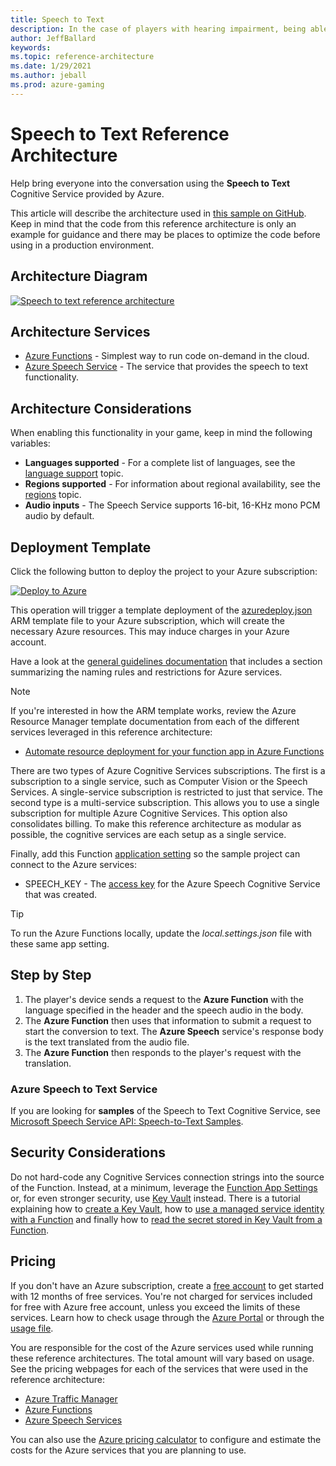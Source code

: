 ```yaml
---
title: Speech to Text
description: In the case of players with hearing impairment, being able to read speech that was sent out using speech to text services may help bringing them into the conversation.
author: JeffBallard
keywords: 
ms.topic: reference-architecture
ms.date: 1/29/2021
ms.author: jeball
ms.prod: azure-gaming
---
```


# Speech to Text Reference Architecture

Help bring everyone into the conversation using the **Speech to Text** Cognitive Service provided by Azure.

This article will describe the architecture used in [this sample on GitHub](https://github.com/Azure-Samples/gaming-cognitive-services-speech-to-text). Keep in mind that the code from this reference architecture is only an example for guidance and there may be places to optimize the code before using in a production environment.

## Architecture Diagram

[![Speech to text reference architecture](media/cognitive/cognitive-speech-to-text.png)](media/cognitive/cognitive-speech-to-text.png)

## Architecture Services

- [Azure Functions](/azure/azure-functions/functions-overview) - Simplest way to run code on-demand in the cloud.
- [Azure Speech Service](/azure/cognitive-services/speech-service/speech-to-text) - The service that provides the speech to text functionality.

## Architecture Considerations

When enabling this functionality in your game, keep in mind the following variables:

- **Languages supported** - For a complete list of languages, see the [language support](/azure/cognitive-services/speech-service/language-support#speech-to-text) topic.
- **Regions supported** - For information about regional availability, see the [regions](/azure/cognitive-services/speech-service/regions#speech-to-text) topic.
- **Audio inputs** - The Speech Service supports 16-bit, 16-KHz mono PCM audio by default.

## Deployment Template

Click the following button to deploy the project to your Azure subscription:

[![Deploy to Azure](media/deploytoazure.svg)](https://aka.ms/arm-gaming-cognitive-services-speech-to-text)

This operation will trigger a template deployment of the [azuredeploy.json](https://github.com/Azure-Samples/gaming-cognitive-services-speech-to-text/blob/master/azuredeploy.json) ARM template file to your Azure subscription, which will create the necessary Azure resources. This may induce charges in your Azure account.

Have a look at the [general guidelines documentation](./general-guidelines.md#naming-conventions) that includes a section summarizing the naming rules and restrictions for Azure services.

>[!NOTE]
> If you're interested in how the ARM template works, review the Azure Resource Manager template documentation from each of the different services leveraged in this reference architecture:
>
> - [Automate resource deployment for your function app in Azure Functions](/azure/azure-functions/functions-infrastructure-as-code)

There are two types of Azure Cognitive Services subscriptions. The first is a subscription to a single service, such as Computer Vision or the Speech Services. A single-service subscription is restricted to just that service. The second type is a multi-service subscription. This allows you to use a single subscription for multiple Azure Cognitive Services. This option also consolidates billing. To make this reference architecture as modular as possible, the cognitive services are each setup as a single service.

Finally, add this Function [application setting](/azure/azure-functions/functions-how-to-use-azure-function-app-settings) so the sample project can connect to the Azure services:

- SPEECH_KEY - The [access key](/azure/cognitive-services/cognitive-services-apis-create-account#access-your-resource) for the Azure Speech Cognitive Service that was created.

>[!TIP]
> To run the Azure Functions locally, update the *local.settings.json* file with these same app setting.

## Step by Step

1. The player's device sends a request to the **Azure Function** with the language specified in the header and the speech audio in the body.
2. The **Azure Function** then uses that information to submit a request to start the conversion to text. The **Azure Speech** service's response body is the text translated from the audio file.
3. The **Azure Function** then responds to the player's request with the translation.

### Azure Speech to Text Service

If you are looking for **samples** of the Speech to Text Cognitive Service, see [Microsoft Speech Service API: Speech-to-Text Samples](https://github.com/Azure-Samples/Cognitive-Speech-STT-Windows).

## Security Considerations

Do not hard-code any Cognitive Services connection strings into the source of the Function.  Instead, at a minimum, leverage the [Function App Settings](/azure/azure-functions/functions-how-to-use-azure-function-app-settings#manage-app-service-settings) or, for even stronger security, use [Key Vault](/azure/key-vault/) instead. There is a tutorial explaining how to [create a Key Vault](https://blogs.msdn.microsoft.com/benjaminperkins/2018/06/13/create-an-azure-key-vault-and-secret/), how to [use a managed service identity with a Function](https://blogs.msdn.microsoft.com/benjaminperkins/2018/06/13/using-managed-service-identity-msi-with-and-azure-app-service-or-an-azure-function/) and finally how to [read the secret stored in Key Vault from a Function](https://blogs.msdn.microsoft.com/benjaminperkins/2018/06/13/how-to-connect-to-a-database-from-an-azure-function-using-azure-key-vault/).

## Pricing

If you don't have an Azure subscription, create a [free account](https://aka.ms/azfreegamedev) to get started with 12 months of free services. You're not charged for services included for free with Azure free account, unless you exceed the limits of these services. Learn how to check usage through the [Azure Portal](/azure/billing/billing-check-free-service-usage#check-usage-on-the-azure-portal) or through the [usage file](/azure/billing/billing-check-free-service-usage#check-usage-through-the-usage-file).

You are responsible for the cost of the Azure services used while running these reference architectures.  The total amount will vary based on usage. See the pricing webpages for each of the services that were used in the reference architecture:

- [Azure Traffic Manager](https://azure.microsoft.com/pricing/details/traffic-manager/)
- [Azure Functions](https://azure.microsoft.com/pricing/details/functions/)
- [Azure Speech Services](https://azure.microsoft.com/pricing/details/cognitive-services/speech-services/)

You can also use the [Azure pricing calculator](https://azure.microsoft.com/pricing/calculator/) to configure and estimate the costs for the Azure services that you are planning to use.